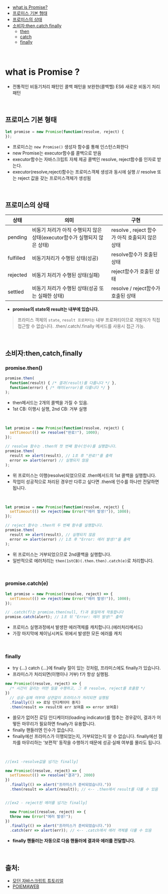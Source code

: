 - [what is Promise?](#what-is-promise)
- [프로미스 기본 형태](#프로미스-기본-형태)
- [프로미스의 상태](#프로미스의-상태)
- [소비자:then,catch,finally](#소비자thencatchfinally)
    - [then](#promisethen)
    - [catch](#promisecatche)
    - [finally](#finally)

<br>

# what is Promise ?
- 전통적인 비동기처리 패턴인 콜백 패턴을 보완한(콜백헬) ES6 새로운 비동기 처리 패턴

<br>

## 프로미스 기본 형태
```js
let promise = new Promise(function(resolve, reject) {
});
```
- 프로미스는 `new Promise()` 생성자 함수를 통해 인스턴스화한다
- new Promise는 executor함수를 콜백으로 받음
- executor함수는 자바스크립트 자체 제공 콜백인 resolve, reject함수를 인자로 받는다.
- executor(resolve,reject)함수는 프로미스객체 생성과 동시에 실행
// resolve 또는 reject 값을 갖는 프로미스객체가 생성됨

<br>

## 프로미스의 상태 
|상태|의미|구현|
|--|--|--|
|pending|비동기 처리가 아직 수행되지 않은 상태(executor함수가 실행되지 않은 상태)|resolve , reject 함수가 아직 호출되지 않은 상태|
|fulfilled|비동기처리가 수행된 상태(성공)|resolve함수가 호출된 상태|
|rejected|비동기 처리가 수행된 상태(실패)| reject함수가 호출된 상태|
|settled|비동기 처리가 수행된 상태(성공 또는 실패한 상태)|resolve / reject함수가 호출된 상태|

- **promise의 state와 result는 내부에 있습니다.**

>프라미스 객체의 `state`, `result 프로퍼티는` 내부 프로퍼티이므로 개발자가 직접 접근할 수 없습니다. .then/.catch/.finally 메서드를 사용시 접근 가능.


<br>

## 소비자:then,catch,finally

### promise.then()
```js
promise.then(
  function(result) { /* 결과(result)를 다룹니다 */ },
  function(error) { /* 에러(error)를 다룹니다 */ }
);
```
- then메서드는 2개의 콜백을 가질 수 있음.
- 1st CB: 이행시 실행, 2nd CB: 거부 실행   

<br>

```js
let promise = new Promise(function(resolve, reject) {
  setTimeout(() => resolve("완료!"), 1000);
});

// resolve 함수는 .then의 첫 번째 함수(인수)를 실행합니다.
promise.then(
  result => alert(result), // 1초 후 "완료!"를 출력
  error => alert(error) // 실행되지 않음
);
```
- 위 프로미스는 이행(resolve)되었으므로 .then메서드의 1st 콜백을 실행합니다.
- 작업이 성공적으로 처리된 경우만 다루고 싶다면 .then에 인수를 하나만 전달하면 됩니다.

<br>

```js
let promise = new Promise(function(resolve, reject) {
  setTimeout(() => reject(new Error("에러 발생!")), 1000);
});

// reject 함수는 .then의 두 번째 함수를 실행합니다.
promise.then(
  result => alert(result), // 실행되지 않음
  error => alert(error) // 1초 후 "Error: 에러 발생!"을 출력
);
```
- 위 프로미스는 거부되었으므로 2nd콜백을 실행합니다.
- 일반적으로 에러처리는 `then(1stCB)(.then.then).catch(e)`로 처리합니다.

<br>

### promise.catch(e)

```js
let promise = new Promise((resolve, reject) => {
  setTimeout(() => reject(new Error("에러 발생!")), 1000);
});

// .catch(f)는 promise.then(null, f)과 동일하게 작동합니다
promise.catch(alert); // 1초 뒤 "Error: 에러 발생!" 출력
```
- 프로미스 실행과정에서 발생한 에러객체를 캐치합니다.(에러처리메서드)
- 가장 마지막에 체이닝시켜도 위에서 발생한 모든 에러를 캐치

<br>

### finally
- try {...} catch {...}에 finally 절이 있는 것처럼, 프라미스에도 finally가 있습니다.
- 프라미스가 처리되면(이행이나 거부) f가 항상 실행됨.

```js
new Promise((resolve, reject) => {
  /* 시간이 걸리는 어떤 일을 수행하고, 그 후 resolve, reject를 호출함 */
})
  // 성공·실패 여부와 상관없이 프라미스가 처리되면 실행됨
  .finally(() => 로딩 인디케이터 중지)
  .then(result => result와 err 보여줌 => error 보여줌)
```
- 쓸모가 없어진 로딩 인디케이터(loading indicator)를 멈추는 경우같이, 결과가 어떻든 마무리가 필요하면 finally가 유용합니다.
- finally 핸들러엔 인수가 없습니다. 
- finally에선 프라미스가 이행되었는지, 거부되었는지 알 수 없습니다. finally에선 절차를 마무리하는 ‘보편적’ 동작을 수행하기 때문에 성공·실패 여부를 몰라도 됩니다.

<br>


```js
//[ex1 -resolve값을 넘기는 finally]

new Promise((resolve, reject) => {
  setTimeout(() => resolve("결과"), 2000)
})
  .finally(() => alert("프라미스가 준비되었습니다."))
  .then(result => alert(result)); // <-- .then에서 result를 다룰 수 있음


//[ex2 - reject된 에러를 넘기는 finally]

  new Promise((resolve, reject) => {
  throw new Error("에러 발생!");
})
  .finally(() => alert("프라미스가 준비되었습니다."))
  .catch(err => alert(err)); // <-- .catch에서 에러 객체를 다룰 수 있음
  ```
- **finally 핸들러는 자동으로 다음 핸들러에 결과와 에러를 전달합니다.**



<br>

## 출처:  
- [모던 자바스크립트 튜토리얼](#https://ko.javascript.info/promise-basics#ref-393)  
- [POIEMAWEB](#https://poiemaweb.com/es6-promise)
